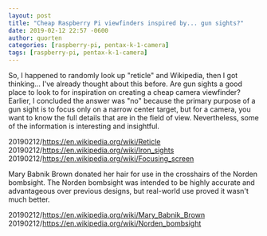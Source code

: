```yaml
---
layout: post
title: "Cheap Raspberry Pi viewfinders inspired by... gun sights?"
date: 2019-02-12 22:57 -0600
author: quorten
categories: [raspberry-pi, pentax-k-1-camera]
tags: [raspberry-pi, pentax-k-1-camera]
---
```


So, I happened to randomly look up "reticle" and Wikipedia, then I got
thinking... I've already thought about this before.  Are gun sights a
good place to look to for inspiration on creating a cheap camera
viewfinder?  Earlier, I concluded the answer was "no" because the
primary purpose of a gun sight is to focus only on a narrow center
target, but for a camera, you want to know the full details that are
in the field of view.  Nevertheless, some of the information is
interesting and insightful.

20190212/https://en.wikipedia.org/wiki/Reticle  
20190212/https://en.wikipedia.org/wiki/Iron_sights  
20190212/https://en.wikipedia.org/wiki/Focusing_screen

Mary Babnik Brown donated her hair for use in the crosshairs of the
Norden bombsight.  The Norden bombsight was intended to be highly
accurate and advantageous over previous designs, but real-world use
proved it wasn't much better.

20190212/https://en.wikipedia.org/wiki/Mary_Babnik_Brown  
20190212/https://en.wikipedia.org/wiki/Norden_bombsight
